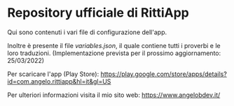# Repository ufficiale di RittiApp

Qui sono contenuti i vari file di configurazione dell'app.

Inoltre è presente il file *variables.json*, il quale contiene tutti i proverbi e le loro traduzioni. 
(Implementazione prevista per il prossimo aggiornamento: 25/03/2022)

Per scaricare l'app (Play Store): https://play.google.com/store/apps/details?id=com.angelo.rittiapp&hl=it&gl=US

Per ulteriori informazioni visita il mio sito web: https://www.angelobdev.it/
